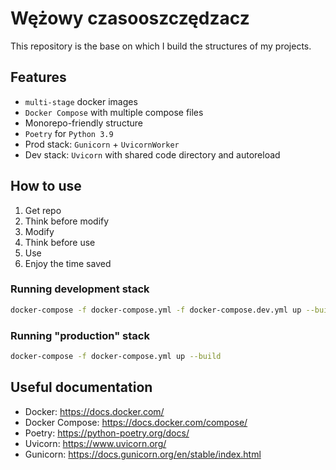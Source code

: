 # Wężowy czasooszczędzacz

This repository is the base on which I build the structures of my projects.

## Features

- `multi-stage` docker images
- `Docker Compose` with multiple compose files
- Monorepo-friendly structure
- `Poetry` for `Python 3.9`
- Prod stack: `Gunicorn` + `UvicornWorker`
- Dev stack: `Uvicorn` with shared code directory and autoreload

## How to use

1. Get repo
2. Think before modify
3. Modify
4. Think before use
5. Use
6. Enjoy the time saved

### Running development stack

``` sh
docker-compose -f docker-compose.yml -f docker-compose.dev.yml up --build
```

### Running "production" stack

``` sh
docker-compose -f docker-compose.yml up --build
```

## Useful documentation

- Docker: <https://docs.docker.com/>
- Docker Compose: <https://docs.docker.com/compose/>
- Poetry: <https://python-poetry.org/docs/>
- Uvicorn: <https://www.uvicorn.org/>
- Gunicorn: <https://docs.gunicorn.org/en/stable/index.html>
